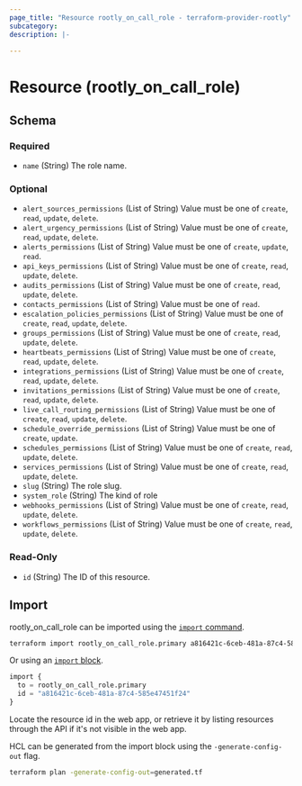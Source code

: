 ```yaml
---
page_title: "Resource rootly_on_call_role - terraform-provider-rootly"
subcategory:
description: |-
    
---
```


# Resource (rootly_on_call_role)





<!-- schema generated by tfplugindocs -->
## Schema

### Required

- `name` (String) The role name.

### Optional

- `alert_sources_permissions` (List of String) Value must be one of `create`, `read`, `update`, `delete`.
- `alert_urgency_permissions` (List of String) Value must be one of `create`, `read`, `update`, `delete`.
- `alerts_permissions` (List of String) Value must be one of `create`, `update`, `read`.
- `api_keys_permissions` (List of String) Value must be one of `create`, `read`, `update`, `delete`.
- `audits_permissions` (List of String) Value must be one of `create`, `read`, `update`, `delete`.
- `contacts_permissions` (List of String) Value must be one of `read`.
- `escalation_policies_permissions` (List of String) Value must be one of `create`, `read`, `update`, `delete`.
- `groups_permissions` (List of String) Value must be one of `create`, `read`, `update`, `delete`.
- `heartbeats_permissions` (List of String) Value must be one of `create`, `read`, `update`, `delete`.
- `integrations_permissions` (List of String) Value must be one of `create`, `read`, `update`, `delete`.
- `invitations_permissions` (List of String) Value must be one of `create`, `read`, `update`, `delete`.
- `live_call_routing_permissions` (List of String) Value must be one of `create`, `read`, `update`, `delete`.
- `schedule_override_permissions` (List of String) Value must be one of `create`, `update`.
- `schedules_permissions` (List of String) Value must be one of `create`, `read`, `update`, `delete`.
- `services_permissions` (List of String) Value must be one of `create`, `read`, `update`, `delete`.
- `slug` (String) The role slug.
- `system_role` (String) The kind of role
- `webhooks_permissions` (List of String) Value must be one of `create`, `read`, `update`, `delete`.
- `workflows_permissions` (List of String) Value must be one of `create`, `read`, `update`, `delete`.

### Read-Only

- `id` (String) The ID of this resource.

## Import

rootly_on_call_role can be imported using the [`import` command](https://developer.hashicorp.com/terraform/cli/commands/import).

```sh
terraform import rootly_on_call_role.primary a816421c-6ceb-481a-87c4-585e47451f24
```

Or using an [`import` block](https://developer.hashicorp.com/terraform/language/import).

```terraform
import {
  to = rootly_on_call_role.primary
  id = "a816421c-6ceb-481a-87c4-585e47451f24"
}
```

Locate the resource id in the web app, or retrieve it by listing resources through the API if it's not visible in the web app.

HCL can be generated from the import block using the `-generate-config-out` flag.

```sh
terraform plan -generate-config-out=generated.tf
```
